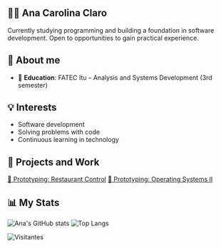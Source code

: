 ## 👩‍💻 Ana Carolina Claro

Currently studying programming and building a foundation in software development. Open to opportunities to gain practical experience.

## 📌 About me

- 🎯 **Education**: FATEC Itu – Analysis and Systems Development (3rd semester)

## 💡 Interests

- Software development
- Solving problems with code
- Continuous learning in technology

## 📁  Projects and Work

[📄 Prototyping: Restaurant Control](Grupo%206%20-%20Controle%20De%20Restaurante_250401_184603.pdf)
[📄 Prototyping: Operating Systems II](Projeto%20SO%20II.pdf)

## 📊 My Stats

![Ana's GitHub stats](https://github-readme-stats.vercel.app/api?username=anacpwc&show_icons=true&theme=dracula)
![Top Langs](https://github-readme-stats.vercel.app/api/top-langs/?username=anacpwc&layout=compact&theme=dracula)

![Visitantes](https://komarev.com/ghpvc/?username=anacpwc&color=blue)


